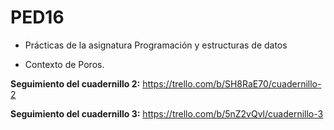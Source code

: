 # PED16
* Prácticas de la asignatura Programación y estructuras de datos

* Contexto de Poros.

**Seguimiento del cuadernillo 2:**
https://trello.com/b/SH8RaE70/cuadernillo-2

**Seguimiento del cuadernillo 3:**
https://trello.com/b/5nZ2vQvl/cuadernillo-3
